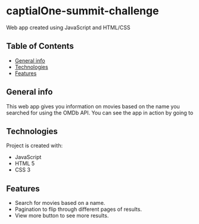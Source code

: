 # captialOne-summit-challenge

Web app created using JavaScript and HTML/CSS

## Table of Contents
* [General info](#general-info)
* [Technologies](#technologies)
* [Features](#features)

## General info
This web app gives you information on movies based on the name you searched for using the OMDb API.
You can see the app in action by going to 

## Technologies
Project is created with:
* JavaScript
* HTML 5
* CSS 3

## Features
* Search for movies based on a name.
* Pagination to flip through different pages of results.
* View more button to see more results.
